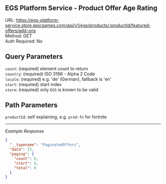 ## EGS Platform Service - Product Offer Age Rating

URL: https://egs-platform-service.store.epicgames.com/api/v1/egs/products/:productId/featured-offers/add-ons \
Method: GET \
Auth Required: No

## Query Parameters

`count`: (required) element count to return <br/>
`country`: (required) ISO 3166 - Alpha 2 Code <br/>
`locale`: (required) e.g. 'de' (German), fallback is 'en' <br/>
`start`: (required) start index <br/>
`store`: (required) only `EGS` is known to be valid

## Path Parameters

`productId`: self explaining, e.g. `prod-fn` for fortnite

---

_Example Response_

```json
{
  "__typename": "PaginatedOffers",
  "data": [],
  "paging": {
    "count": 0,
    "start": 0,
    "total": 0
  }
}
```
